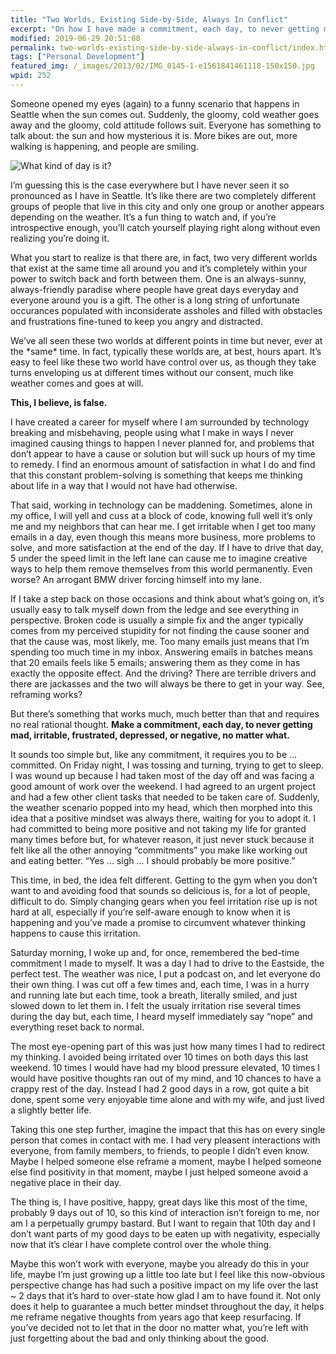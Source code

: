 ```yaml
---
title: "Two Worlds, Existing Side-by-Side, Always In Conflict"
excerpt: "On how I have made a commitment, each day, to never getting mad, irritable, frustrated, depressed, or negative, no matter what. This probably sounds a little trite to some, maybe totally obvious to others, but it's something I needed to understand. &quot;When the student is prepared, the teacher appears,&quot; says Brother Ali .... preach on. "
modified: 2019-06-29 20:51:08
permalink: two-worlds-existing-side-by-side-always-in-conflict/index.html
tags: ["Personal Development"]
featured_img: /_images/2013/02/IMG_0145-1-e1561841461118-150x150.jpg
wpid: 252
---
```



Someone opened my eyes (again) to a funny scenario that happens in Seattle when the sun comes out. Suddenly, the gloomy, cold weather goes away and the gloomy, cold attitude follows suit. Everyone has something to talk about: the sun and how mysterious it is. More bikes are out, more walking is happening, and people are smiling.

![What kind of day is it?](/_images/2013/02/IMG_0145.jpg)

I’m guessing this is the case everywhere but I have never seen it so pronounced as I have in Seattle. It’s like there are two completely different groups of people that live in this city and only one group or another appears depending on the weather. It’s a fun thing to watch and, if you’re introspective enough, you’ll catch yourself playing right along without even realizing you’re doing it.

What you start to realize is that there are, in fact, two very different worlds that exist at the same time all around you and it’s completely within your power to switch back and forth between them. One is an always-sunny, always-friendly paradise where people have great days everyday and everyone around you is a gift. The other is a long string of unfortunate occurances populated with inconsiderate assholes and filled with obstacles and frustrations fine-tuned to keep you angry and distracted.

We’ve all seen these two worlds at different points in time but never, ever at the \*same\* time. In fact, typically these worlds are, at best, hours apart. It’s easy to feel like these two world have control over us, as though they take turns enveloping us at different times without our consent, much like weather comes and goes at will.

**This, I believe, is false.**

I have created a career for myself where I am surrounded by technology breaking and misbehaving, people using what I make in ways I never imagined causing things to happen I never planned for, and problems that don’t appear to have a cause or solution but will suck up hours of my time to remedy. I find an enormous amount of satisfaction in what I do and find that this constant problem-solving is something that keeps me thinking about life in a way that I would not have had otherwise.

That said, working in technology can be maddening. Sometimes, alone in my office, I will yell and cuss at a block of code, knowing full well it’s only me and my neighbors that can hear me. I get irritable when I get too many emails in a day, even though this means more business, more problems to solve, and more satisfaction at the end of the day. If I have to drive that day, 5 under the speed limit in the left lane can cause me to imagine creative ways to help them remove themselves from this world permanently. Even worse? An arrogant BMW driver forcing himself into my lane.

If I take a step back on those occasions and think about what’s going on, it’s usually easy to talk myself down from the ledge and see everything in perspective. Broken code is usually a simple fix and the anger typically comes from my perceived stupidity for not finding the cause sooner and that the cause was, most likely, me. Too many emails just means that I’m spending too much time in my inbox. Answering emails in batches means that 20 emails feels like 5 emails; answering them as they come in has exactly the opposite effect. And the driving? There are terrible drivers and there are jackasses and the two will always be there to get in your way. See, reframing works?

But there’s something that works much, much better than that and requires no real rational thought. **Make a commitment, each day, to never getting mad, irritable, frustrated, depressed, or negative, no matter what.**

It sounds too simple but, like any commitment, it requires you to be … committed. On Friday night, I was tossing and turning, trying to get to sleep. I was wound up because I had taken most of the day off and was facing a good amount of work over the weekend. I had agreed to an urgent project and had a few other client tasks that needed to be taken care of. Suddenly, the weather scenario popped into my head, which then morphed into this idea that a positive mindset was always there, waiting for you to adopt it. I had committed to being more positive and not taking my life for granted many times before but, for whatever reason, it just never stuck because it felt like all the other annoying “commitments” you make like working out and eating better. “Yes … sigh … I should probably be more positive.”

This time, in bed, the idea felt different. Getting to the gym when you don’t want to and avoiding food that sounds so delicious is, for a lot of people, difficult to do. Simply changing gears when you feel irritation rise up is not hard at all, especially if you’re self-aware enough to know when it is happening and you’ve made a promise to circumvent whatever thinking happens to cause this irritation.

Saturday morning, I woke up and, for once, remembered the bed-time commitment I made to myself. It was a day I had to drive to the Eastside, the perfect test. The weather was nice, I put a podcast on, and let everyone do their own thing. I was cut off a few times and, each time, I was in a hurry and running late but each time, took a breath, literally smiled, and just slowed down to let them in. I felt the usualy irritation rise several times during the day but, each time, I heard myself immediately say “nope” and everything reset back to normal.

The most eye-opening part of this was just how many times I had to redirect my thinking. I avoided being irritated over 10 times on both days this last weekend. 10 times I would have had my blood pressure elevated, 10 times I would have positive thoughts ran out of my mind, and 10 chances to have a crappy rest of the day. Instead I had 2 good days in a row, got quite a bit done, spent some very enjoyable time alone and with my wife, and just lived a slightly better life.

Taking this one step further, imagine the impact that this has on every single person that comes in contact with me. I had very pleasent interactions with everyone, from family members, to friends, to people I didn’t even know. Maybe I helped someone else reframe a moment, maybe I helped someone else find positivity in that moment, maybe I just helped someone avoid a negative place in their day.

The thing is, I have positive, happy, great days like this most of the time, probably 9 days out of 10, so this kind of interaction isn’t foreign to me, nor am I a perpetually grumpy bastard. But I want to regain that 10th day and I don’t want parts of my good days to be eaten up with negativity, especially now that it’s clear I have complete control over the whole thing.

Maybe this won’t work with everyone, maybe you already do this in your life, maybe I’m just growing up a little too late but I feel like this now-obvious perspective change has had such a positive impact on my life over the last ~ 2 days that it’s hard to over-state how glad I am to have found it. Not only does it help to guarantee a much better mindset throughout the day, it helps me reframe negative thoughts from years ago that keep resurfacing. If you’ve decided not to let that in the door no matter what, you’re left with just forgetting about the bad and only thinking about the good.
